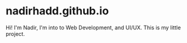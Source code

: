 # nadirhadd.github.io
Hi! I'm Nadir, I'm into to Web Development, and UI/UX.
This is my little project.

